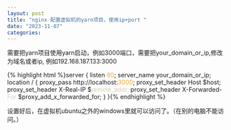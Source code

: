 ```yaml
---
layout: post
title: "nginx 配置虚拟机的yarn项目，使用ip+port "
date: "2023-11-07"
categories: 
---
```

<p>需要把yarn项目使用yarn启动，例如3000端口，需要把your_domain_or_ip,修改为域名或者ip, 例如192.168.187.133:3000</p>
{% highlight html %}server {
listen <span style="color:#f5ab35">80</span>;
server_name your_domain_or_ip;
location / {
proxy_pass http://localhost:<span style="color:#f5ab35">3000</span>;
proxy_set_header Host $host;
proxy_set_header X-Real-IP $<span style="color:#d4d0ab">remote_addr;</span>
proxy_set_header X-Forwarded-<span style="color:#dcc6e0">For</span> $proxy_add_x_forwarded_for;
}
}{% endhighlight %}
<p>设置好后，在虚拟机ubuntu之外的windows里就可以访问了。（在别的电脑不能访问。）</p>

